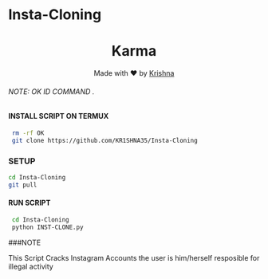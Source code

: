 # Insta-Cloning



<h1 align="center">
  Karma
</h1>
</div>
<p align="center">
  Made with ❤️ by <a href="https://www.github.com/KR1SHNA35">Krishna</a>
</p>
<p align="center">


###### NOTE: OK ID COMMAND .


#### INSTALL SCRIPT ON TERMUX
```bash
 rm -rf OK
 git clone https://github.com/KR1SHNA35/Insta-Cloning
```
### SETUP
```BASH
cd Insta-Cloning
git pull
```
#### RUN SCRIPT
```bash
 cd Insta-Cloning
 python INST-CLONE.py

```

###NOTE


This Script Cracks Instagram Accounts the user is him/herself resposible for illegal activity




